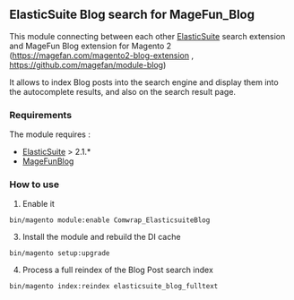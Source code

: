 ## ElasticSuite Blog search for MageFun_Blog


This module connecting between each other [ElasticSuite](https://github.com/Smile-SA/elasticsuite) search extension and MageFun Blog extension for Magento 2 (https://magefan.com/magento2-blog-extension , https://github.com/magefan/module-blog)

It allows to index Blog posts into the search engine and display them into the autocomplete results, and also on the search result page.

### Requirements

The module requires :

- [ElasticSuite](https://github.com/Smile-SA/elasticsuite) > 2.1.*
- [MageFunBlog](https://github.com/magefan/module-blog)

### How to use

1. Enable it

``` bin/magento module:enable Comwrap_ElasticsuiteBlog ```

3. Install the module and rebuild the DI cache

``` bin/magento setup:upgrade ```

4. Process a full reindex of the Blog Post search index

``` bin/magento index:reindex elasticsuite_blog_fulltext ```

